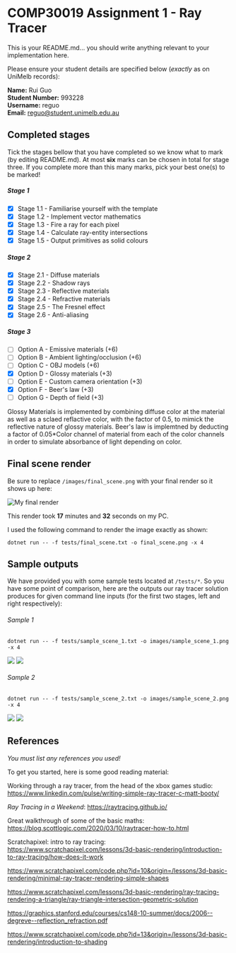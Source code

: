 # COMP30019 Assignment 1 - Ray Tracer
This is your README.md... you should write anything relevant to your implementation here.

Please ensure your student details are specified below (*exactly* as on UniMelb records):

**Name:** Rui Guo \
**Student Number:** 993228 \
**Username:** reguo \
**Email:** reguo@student.unimelb.edu.au

## Completed stages

Tick the stages bellow that you have completed so we know what to mark (by editing README.md). At most **six** marks can be chosen in total for stage three. If you complete more than this many marks, pick your best one(s) to be marked!

<!---
Tip: To tick, place an x between the square brackes [ ], like so: [x]
-->

##### Stage 1

- [x] Stage 1.1 - Familiarise yourself with the template
- [x] Stage 1.2 - Implement vector mathematics
- [x] Stage 1.3 - Fire a ray for each pixel
- [x] Stage 1.4 - Calculate ray-entity intersections
- [x] Stage 1.5 - Output primitives as solid colours

##### Stage 2

- [x] Stage 2.1 - Diffuse materials
- [x] Stage 2.2 - Shadow rays
- [x] Stage 2.3 - Reflective materials
- [x] Stage 2.4 - Refractive materials
- [x] Stage 2.5 - The Fresnel effect
- [x] Stage 2.6 - Anti-aliasing

##### Stage 3

- [ ] Option A - Emissive materials (+6)
- [ ] Option B - Ambient lighting/occlusion (+6)
- [ ] Option C - OBJ models (+6)
- [x] Option D - Glossy materials (+3)
- [ ] Option E - Custom camera orientation (+3)
- [x] Option F - Beer's law (+3)
- [ ] Option G - Depth of field (+3)

Glossy Materials is implemented by combining diffuse color at the material as well as a sclaed reflactive color, with the factor of 0.5, to mimick 
the reflective nature of glossy materials.
Beer's law is implemtned by deducting a factor of 0.05*Color channel of material from each of the color channels in order to simulate absorbance of light depending on color. 



## Final scene render

Be sure to replace ```/images/final_scene.png``` with your final render so it shows up here:

![My final render](/images/final_scene.png)

This render took **17** minutes and **32** seconds on my PC.

I used the following command to render the image exactly as shown:

```
dotnet run -- -f tests/final_scene.txt -o final_scene.png -x 4
```

## Sample outputs

We have provided you with some sample tests located at ```/tests/*```. So you have some point of comparison, here are the outputs our ray tracer solution produces for given command line inputs (for the first two stages, left and right respectively):

###### Sample 1
```
dotnet run -- -f tests/sample_scene_1.txt -o images/sample_scene_1.png -x 4
```
<p float="left">
  <img src="/images/sample_scene_1_s1.png" />
  <img src="/images/sample_scene_1_s2.png" /> 
</p>

###### Sample 2

```
dotnet run -- -f tests/sample_scene_2.txt -o images/sample_scene_2.png -x 4
```
<p float="left">
  <img src="/images/sample_scene_2_s1.png" />
  <img src="/images/sample_scene_2_s2.png" /> 
</p>

## References

*You must list any references you used!*

To get you started, here is some good reading material:

Working through a ray tracer, from the head of the xbox games studio: https://www.linkedin.com/pulse/writing-simple-ray-tracer-c-matt-booty/

*Ray Tracing in a Weekend*: https://raytracing.github.io/

Great walkthrough of some of the basic maths: https://blog.scottlogic.com/2020/03/10/raytracer-how-to.html

Scratchapixel: intro to ray tracing: https://www.scratchapixel.com/lessons/3d-basic-rendering/introduction-to-ray-tracing/how-does-it-work

https://www.scratchapixel.com/code.php?id=10&origin=/lessons/3d-basic-rendering/minimal-ray-tracer-rendering-simple-shapes

https://www.scratchapixel.com/lessons/3d-basic-rendering/ray-tracing-rendering-a-triangle/ray-triangle-intersection-geometric-solution

https://graphics.stanford.edu/courses/cs148-10-summer/docs/2006--degreve--reflection_refraction.pdf

https://www.scratchapixel.com/code.php?id=13&origin=/lessons/3d-basic-rendering/introduction-to-shading